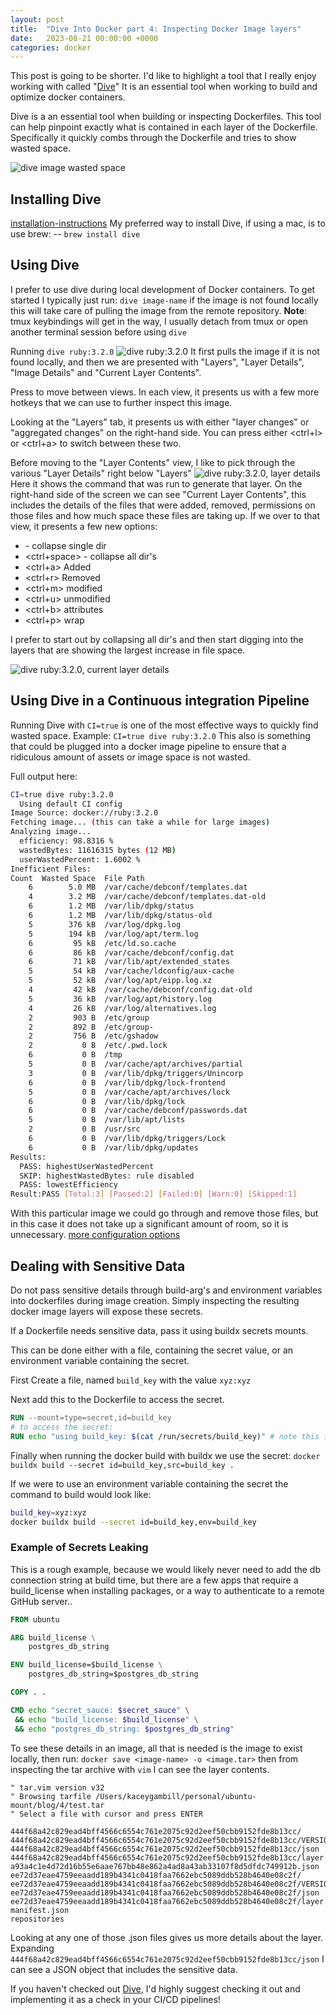 ```yaml
---
layout: post
title:  "Dive Into Docker part 4: Inspecting Docker Image layers"
date:   2023-08-21 00:00:00 +0000
categories: docker
---
```

This post is going to be shorter. I'd like to highlight a tool that I really
enjoy working with called "[Dive](https://github.com/wagoodman/dive)"
It is an essential tool when working to build and optimize docker containers.

Dive is a an essential tool when building or inspecting Dockerfiles. This tool can help pinpoint exactly what is contained in each layer of the Dockerfile. Specifically it
quickly combs through the Dockerfile and tries to show wasted space.

![dive image wasted space](/img/image-details-1.png)

## Installing Dive
[installation-instructions](https://github.com/wagoodman/dive#installation)
My preferred way to install Dive, if using a mac, is to use brew: -- `brew install dive`

## Using Dive
I prefer to use dive during local development of Docker containers. To get started
I typically just run: `dive image-name` if the image is not found locally this
will take care of pulling the image from the remote repository.
**Note**: tmux keybindings will get in the way, I usually detach from tmux or
open another terminal session before using `dive`

Running `dive ruby:3.2.0`
![dive ruby:3.2.0](/img/dive-ruby-3-2-0.png)
It first pulls the image if it is not found locally, and then we are presented
with "Layers", "Layer Details", "Image Details" and "Current Layer Contents".

Press <Tab> to move between views.
In each view, it presents us with a few more hotkeys that we can use to further
inspect this image.

Looking at the "Layers" tab, it presents us with either "layer changes" or
"aggregated changes" on the right-hand side.
You can press either <ctrl+l> or <ctrl+a> to switch between these two.

Before moving to the "Layer Contents" view, I like to pick through the various
"Layer Details" right below "Layers"
![dive ruby:3.2.0, layer details](/img/layer-details-1.png)
Here it shows the command that was run to generate that layer.
On the right-hand side of the screen we can see "Current Layer Contents", this
includes the details of the files that were added, removed, permissions on those
files and how much space these files are taking up. If we <tab> over to that
view, it presents a few new options:
- <space> - collapse single dir
- <ctrl+space> - collapse all dir's
- <ctrl+a> Added
- <ctrl+r> Removed
- <ctrl+m> modified
- <ctrl+u> unmodified
- <ctrl+b> attributes
- <ctrl+p> wrap

I prefer to start out by collapsing all dir's and then start digging into the
layers that are showing the largest increase in file space.

![dive ruby:3.2.0, current layer details](/img/current-layer-contents-1.png)


## Using Dive in a Continuous integration Pipeline

Running Dive with `CI=true` is one of the most effective ways to quickly find
wasted space. Example: `CI=true dive ruby:3.2.0` This also is something that could be plugged into a docker image
pipeline to ensure that a ridiculous amount of assets or image space is not
wasted.

Full output here:
```bash
CI=true dive ruby:3.2.0
  Using default CI config
Image Source: docker://ruby:3.2.0
Fetching image... (this can take a while for large images)
Analyzing image...
  efficiency: 98.8316 %
  wastedBytes: 11616315 bytes (12 MB)
  userWastedPercent: 1.6002 %
Inefficient Files:
Count  Wasted Space  File Path
    6        5.0 MB  /var/cache/debconf/templates.dat
    4        3.2 MB  /var/cache/debconf/templates.dat-old
    6        1.2 MB  /var/lib/dpkg/status
    6        1.2 MB  /var/lib/dpkg/status-old
    5        376 kB  /var/log/dpkg.log
    5        194 kB  /var/log/apt/term.log
    6         95 kB  /etc/ld.so.cache
    6         86 kB  /var/cache/debconf/config.dat
    6         71 kB  /var/lib/apt/extended_states
    5         54 kB  /var/cache/ldconfig/aux-cache
    5         52 kB  /var/log/apt/eipp.log.xz
    4         42 kB  /var/cache/debconf/config.dat-old
    5         36 kB  /var/log/apt/history.log
    4         26 kB  /var/log/alternatives.log
    2         903 B  /etc/group
    2         892 B  /etc/group-
    2         756 B  /etc/gshadow
    2           0 B  /etc/.pwd.lock
    6           0 B  /tmp
    5           0 B  /var/cache/apt/archives/partial
    3           0 B  /var/lib/dpkg/triggers/Unincorp
    6           0 B  /var/lib/dpkg/lock-frontend
    5           0 B  /var/cache/apt/archives/lock
    6           0 B  /var/lib/dpkg/lock
    6           0 B  /var/cache/debconf/passwords.dat
    5           0 B  /var/lib/apt/lists
    2           0 B  /usr/src
    6           0 B  /var/lib/dpkg/triggers/Lock
    6           0 B  /var/lib/dpkg/updates
Results:
  PASS: highestUserWastedPercent
  SKIP: highestWastedBytes: rule disabled
  PASS: lowestEfficiency
Result:PASS [Total:3] [Passed:2] [Failed:0] [Warn:0] [Skipped:1]
```
With this particular image we could go through and remove those files, but in
this case it does not take up a significant amount of room, so it is
unnecessary.
[more configuration options](https://github.com/wagoodman/dive#ci-integration)


## Dealing with Sensitive Data

Do not pass sensitive details through build-arg's and environment variables
into dockerfiles during image creation. Simply inspecting the resulting docker
image layers will expose these secrets.

If a Dockerfile needs sensitive data, pass it using buildx secrets mounts.

This can be done either with a file, containing the secret value, or an environment
variable containing the secret.

First Create a file, named `build_key` with the value
`xyz:xyz`

Next add this to the Dockerfile to access the secret.
```Dockerfile
RUN --mount=type=secret,id=build_key
# to access the secret:
RUN echo "using build_key: $(cat /run/secrets/build_key)" # note this is an example

```
Finally when running the docker build with buildx we use the secret:
`docker buildx build --secret id=build_key,src=build_key .`

If we were to use an environment variable containing the secret the command to
build would look like:
```bash
build_key=xyz:xyz
docker buildx build --secret id=build_key,env=build_key
```


### Example of Secrets Leaking

This is a rough example, because we would likely never need to add the db
connection string at build time, but there are a few apps that require a
build_license when installing packages, or a way to authenticate to a remote
GitHub  server..

```Dockerfile
FROM ubuntu

ARG build_license \
    postgres_db_string

ENV build_license=$build_license \
    postgres_db_string=$postgres_db_string

COPY . .

CMD echo "secret_sauce: $secret_sauce" \
 && echo "build_license: $build_license" \
 && echo "postgres_db_string: $postgres_db_string"

```
To see these details in an image, all that is needed is the image to exist
locally, then run: `docker save <image-name> -o <image.tar>` then from inspecting
the tar archive with `vim` I can see the layer contents.
```
" tar.vim version v32
" Browsing tarfile /Users/kaceygambill/personal/ubuntu-mount/blog/4/test.tar
" Select a file with cursor and press ENTER

444f68a42c829ead4bff4566c6554c761e2075c92d2eef50cbb9152fde8b13cc/
444f68a42c829ead4bff4566c6554c761e2075c92d2eef50cbb9152fde8b13cc/VERSION
444f68a42c829ead4bff4566c6554c761e2075c92d2eef50cbb9152fde8b13cc/json
444f68a42c829ead4bff4566c6554c761e2075c92d2eef50cbb9152fde8b13cc/layer.tar
a93a4c1e4d72d16b55e6aae767bb48e862a4ad8a43ab33107f8d5dfdc749912b.json
ee72d37eae4759eeaadd189b4341c0418faa7662ebc5089ddb528b4640e08c2f/
ee72d37eae4759eeaadd189b4341c0418faa7662ebc5089ddb528b4640e08c2f/VERSION
ee72d37eae4759eeaadd189b4341c0418faa7662ebc5089ddb528b4640e08c2f/json
ee72d37eae4759eeaadd189b4341c0418faa7662ebc5089ddb528b4640e08c2f/layer.tar
manifest.json
repositories
```
Looking at any one of those .json files gives us more details about the layer.
Expanding `444f68a42c829ead4bff4566c6554c761e2075c92d2eef50cbb9152fde8b13cc/json`
I can see a JSON object that includes the sensitive data.


If you haven't checked out [Dive](https://github.com/wagoodman/dive), I'd highly
suggest checking it out and implementing it as a check in your CI/CD pipelines!
